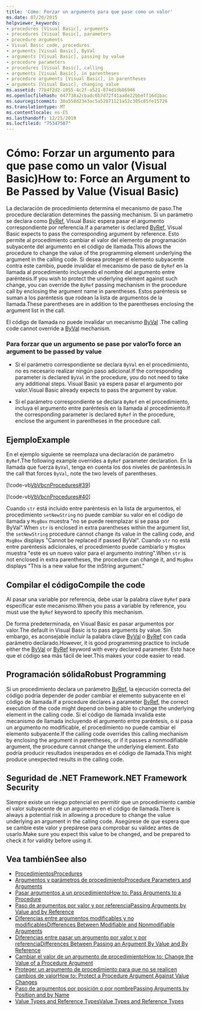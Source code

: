 ```yaml
---
title: 'Cómo: Forzar un argumento para que pase como un valor'
ms.date: 07/20/2015
helpviewer_keywords:
- procedures [Visual Basic], arguments
- procedures [Visual Basic], parameters
- procedure arguments
- Visual Basic code, procedures
- arguments [Visual Basic], ByVal
- arguments [Visual Basic], passing by value
- procedure parameters
- procedures [Visual Basic], calling
- arguments [Visual Basic], in parentheses
- procedure arguments [Visual Basic], in parentheses
- arguments [Visual Basic], changing value
ms.assetid: 77b4f2d2-1055-4c2f-a521-874d1db86946
ms.openlocfilehash: 047738a2cbadc6b7d72f41aade22bbeff16d1bac
ms.sourcegitcommit: 30a558d23e3ac5a52071121a52c305c85fe15726
ms.translationtype: MT
ms.contentlocale: es-ES
ms.lasthandoff: 12/25/2019
ms.locfileid: "75347587"
---
```

# <a name="how-to-force-an-argument-to-be-passed-by-value-visual-basic"></a><span data-ttu-id="335b8-102">Cómo: Forzar un argumento para que pase como un valor (Visual Basic)</span><span class="sxs-lookup"><span data-stu-id="335b8-102">How to: Force an Argument to Be Passed by Value (Visual Basic)</span></span>
<span data-ttu-id="335b8-103">La declaración de procedimiento determina el mecanismo de paso.</span><span class="sxs-lookup"><span data-stu-id="335b8-103">The procedure declaration determines the passing mechanism.</span></span> <span data-ttu-id="335b8-104">Si un parámetro se declara como [ByRef](../../../../visual-basic/language-reference/modifiers/byref.md), Visual Basic espera pasar el argumento correspondiente por referencia.</span><span class="sxs-lookup"><span data-stu-id="335b8-104">If a parameter is declared [ByRef](../../../../visual-basic/language-reference/modifiers/byref.md), Visual Basic expects to pass the corresponding argument by reference.</span></span> <span data-ttu-id="335b8-105">Esto permite al procedimiento cambiar el valor del elemento de programación subyacente del argumento en el código de llamada.</span><span class="sxs-lookup"><span data-stu-id="335b8-105">This allows the procedure to change the value of the programming element underlying the argument in the calling code.</span></span> <span data-ttu-id="335b8-106">Si desea proteger el elemento subyacente contra este cambio, puede invalidar el mecanismo de paso de `ByRef` en la llamada al procedimiento incluyendo el nombre del argumento entre paréntesis.</span><span class="sxs-lookup"><span data-stu-id="335b8-106">If you wish to protect the underlying element against such change, you can override the `ByRef` passing mechanism in the procedure call by enclosing the argument name in parentheses.</span></span> <span data-ttu-id="335b8-107">Estos paréntesis se suman a los paréntesis que rodean la lista de argumentos de la llamada.</span><span class="sxs-lookup"><span data-stu-id="335b8-107">These parentheses are in addition to the parentheses enclosing the argument list in the call.</span></span>  
  
 <span data-ttu-id="335b8-108">El código de llamada no puede invalidar un mecanismo [ByVal](../../../../visual-basic/language-reference/modifiers/byval.md) .</span><span class="sxs-lookup"><span data-stu-id="335b8-108">The calling code cannot override a [ByVal](../../../../visual-basic/language-reference/modifiers/byval.md) mechanism.</span></span>  
  
### <a name="to-force-an-argument-to-be-passed-by-value"></a><span data-ttu-id="335b8-109">Para forzar que un argumento se pase por valor</span><span class="sxs-lookup"><span data-stu-id="335b8-109">To force an argument to be passed by value</span></span>  
  
- <span data-ttu-id="335b8-110">Si el parámetro correspondiente se declara `ByVal` en el procedimiento, no es necesario realizar ningún paso adicional.</span><span class="sxs-lookup"><span data-stu-id="335b8-110">If the corresponding parameter is declared `ByVal` in the procedure, you do not need to take any additional steps.</span></span> <span data-ttu-id="335b8-111">Visual Basic ya espera pasar el argumento por valor.</span><span class="sxs-lookup"><span data-stu-id="335b8-111">Visual Basic already expects to pass the argument by value.</span></span>  
  
- <span data-ttu-id="335b8-112">Si el parámetro correspondiente se declara `ByRef` en el procedimiento, incluya el argumento entre paréntesis en la llamada al procedimiento.</span><span class="sxs-lookup"><span data-stu-id="335b8-112">If the corresponding parameter is declared `ByRef` in the procedure, enclose the argument in parentheses in the procedure call.</span></span>  
  
## <a name="example"></a><span data-ttu-id="335b8-113">Ejemplo</span><span class="sxs-lookup"><span data-stu-id="335b8-113">Example</span></span>  
 <span data-ttu-id="335b8-114">En el ejemplo siguiente se reemplaza una declaración de parámetro `ByRef`.</span><span class="sxs-lookup"><span data-stu-id="335b8-114">The following example overrides a `ByRef` parameter declaration.</span></span> <span data-ttu-id="335b8-115">En la llamada que fuerza `ByVal`, tenga en cuenta los dos niveles de paréntesis.</span><span class="sxs-lookup"><span data-stu-id="335b8-115">In the call that forces `ByVal`, note the two levels of parentheses.</span></span>  
  
 [!code-vb[VbVbcnProcedures#39](~/samples/snippets/visualbasic/VS_Snippets_VBCSharp/VbVbcnProcedures/VB/Class1.vb#39)]  
  
 [!code-vb[VbVbcnProcedures#40](~/samples/snippets/visualbasic/VS_Snippets_VBCSharp/VbVbcnProcedures/VB/Class1.vb#40)]  
  
 <span data-ttu-id="335b8-116">Cuando `str` está incluido entre paréntesis en la lista de argumentos, el procedimiento `setNewString` no puede cambiar su valor en el código de llamada y `MsgBox` muestra "no se puede reemplazar si se pasa por ByVal".</span><span class="sxs-lookup"><span data-stu-id="335b8-116">When `str` is enclosed in extra parentheses within the argument list, the `setNewString` procedure cannot change its value in the calling code, and `MsgBox` displays "Cannot be replaced if passed ByVal".</span></span> <span data-ttu-id="335b8-117">Cuando `str` no está entre paréntesis adicionales, el procedimiento puede cambiarlo y `MsgBox` muestra "este es un nuevo valor para el argumento instring".</span><span class="sxs-lookup"><span data-stu-id="335b8-117">When `str` is not enclosed in extra parentheses, the procedure can change it, and `MsgBox` displays "This is a new value for the inString argument."</span></span>  
  
## <a name="compile-the-code"></a><span data-ttu-id="335b8-118">Compilar el código</span><span class="sxs-lookup"><span data-stu-id="335b8-118">Compile the code</span></span>  
 <span data-ttu-id="335b8-119">Al pasar una variable por referencia, debe usar la palabra clave `ByRef` para especificar este mecanismo.</span><span class="sxs-lookup"><span data-stu-id="335b8-119">When you pass a variable by reference, you must use the `ByRef` keyword to specify this mechanism.</span></span>  
  
 <span data-ttu-id="335b8-120">De forma predeterminada, en Visual Basic es pasar argumentos por valor.</span><span class="sxs-lookup"><span data-stu-id="335b8-120">The default in Visual Basic is to pass arguments by value.</span></span> <span data-ttu-id="335b8-121">Sin embargo, es aconsejable incluir la palabra clave [ByVal](../../../../visual-basic/language-reference/modifiers/byval.md) o [ByRef](../../../../visual-basic/language-reference/modifiers/byref.md) con cada parámetro declarado.</span><span class="sxs-lookup"><span data-stu-id="335b8-121">However, it is good programming practice to include either the [ByVal](../../../../visual-basic/language-reference/modifiers/byval.md) or [ByRef](../../../../visual-basic/language-reference/modifiers/byref.md) keyword with every declared parameter.</span></span> <span data-ttu-id="335b8-122">Esto hace que el código sea más fácil de leer.</span><span class="sxs-lookup"><span data-stu-id="335b8-122">This makes your code easier to read.</span></span>  
  
## <a name="robust-programming"></a><span data-ttu-id="335b8-123">Programación sólida</span><span class="sxs-lookup"><span data-stu-id="335b8-123">Robust Programming</span></span>  
 <span data-ttu-id="335b8-124">Si un procedimiento declara un parámetro [ByRef](../../../../visual-basic/language-reference/modifiers/byref.md), la ejecución correcta del código podría depender de poder cambiar el elemento subyacente en el código de llamada.</span><span class="sxs-lookup"><span data-stu-id="335b8-124">If a procedure declares a parameter [ByRef](../../../../visual-basic/language-reference/modifiers/byref.md), the correct execution of the code might depend on being able to change the underlying element in the calling code.</span></span> <span data-ttu-id="335b8-125">Si el código de llamada invalida este mecanismo de llamada incluyendo el argumento entre paréntesis, o si pasa un argumento no modificable, el procedimiento no puede cambiar el elemento subyacente.</span><span class="sxs-lookup"><span data-stu-id="335b8-125">If the calling code overrides this calling mechanism by enclosing the argument in parentheses, or if it passes a nonmodifiable argument, the procedure cannot change the underlying element.</span></span> <span data-ttu-id="335b8-126">Esto podría producir resultados inesperados en el código de llamada.</span><span class="sxs-lookup"><span data-stu-id="335b8-126">This might produce unexpected results in the calling code.</span></span>  
  
## <a name="net-framework-security"></a><span data-ttu-id="335b8-127">Seguridad de .NET Framework</span><span class="sxs-lookup"><span data-stu-id="335b8-127">.NET Framework Security</span></span>  
 <span data-ttu-id="335b8-128">Siempre existe un riesgo potencial en permitir que un procedimiento cambie el valor subyacente de un argumento en el código de llamada.</span><span class="sxs-lookup"><span data-stu-id="335b8-128">There is always a potential risk in allowing a procedure to change the value underlying an argument in the calling code.</span></span> <span data-ttu-id="335b8-129">Asegúrese de que espera que se cambie este valor y prepárese para comprobar su validez antes de usarlo.</span><span class="sxs-lookup"><span data-stu-id="335b8-129">Make sure you expect this value to be changed, and be prepared to check it for validity before using it.</span></span>  
  
## <a name="see-also"></a><span data-ttu-id="335b8-130">Vea también</span><span class="sxs-lookup"><span data-stu-id="335b8-130">See also</span></span>

- [<span data-ttu-id="335b8-131">Procedimientos</span><span class="sxs-lookup"><span data-stu-id="335b8-131">Procedures</span></span>](./index.md)
- [<span data-ttu-id="335b8-132">Argumentos y parámetros de procedimiento</span><span class="sxs-lookup"><span data-stu-id="335b8-132">Procedure Parameters and Arguments</span></span>](./procedure-parameters-and-arguments.md)
- [<span data-ttu-id="335b8-133">Pasar argumentos a un procedimiento</span><span class="sxs-lookup"><span data-stu-id="335b8-133">How to: Pass Arguments to a Procedure</span></span>](./how-to-pass-arguments-to-a-procedure.md)
- [<span data-ttu-id="335b8-134">Paso de argumentos por valor y por referencia</span><span class="sxs-lookup"><span data-stu-id="335b8-134">Passing Arguments by Value and by Reference</span></span>](./passing-arguments-by-value-and-by-reference.md)
- [<span data-ttu-id="335b8-135">Diferencias entre argumentos modificables y no modificables</span><span class="sxs-lookup"><span data-stu-id="335b8-135">Differences Between Modifiable and Nonmodifiable Arguments</span></span>](./differences-between-modifiable-and-nonmodifiable-arguments.md)
- [<span data-ttu-id="335b8-136">Diferencias entre pasar un argumento por valor y por referencia</span><span class="sxs-lookup"><span data-stu-id="335b8-136">Differences Between Passing an Argument By Value and By Reference</span></span>](./differences-between-passing-an-argument-by-value-and-by-reference.md)
- [<span data-ttu-id="335b8-137">Cambiar el valor de un argumento de procedimiento</span><span class="sxs-lookup"><span data-stu-id="335b8-137">How to: Change the Value of a Procedure Argument</span></span>](./how-to-change-the-value-of-a-procedure-argument.md)
- [<span data-ttu-id="335b8-138">Proteger un argumento de procedimiento para que no se realicen cambios de valor</span><span class="sxs-lookup"><span data-stu-id="335b8-138">How to: Protect a Procedure Argument Against Value Changes</span></span>](./how-to-protect-a-procedure-argument-against-value-changes.md)
- [<span data-ttu-id="335b8-139">Paso de argumentos por posición o por nombre</span><span class="sxs-lookup"><span data-stu-id="335b8-139">Passing Arguments by Position and by Name</span></span>](./passing-arguments-by-position-and-by-name.md)
- [<span data-ttu-id="335b8-140">Value Types and Reference Types</span><span class="sxs-lookup"><span data-stu-id="335b8-140">Value Types and Reference Types</span></span>](../../../../visual-basic/programming-guide/language-features/data-types/value-types-and-reference-types.md)
